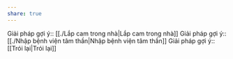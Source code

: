 ```yaml
---
share: true
---
```

Giải pháp gợi ý:: [[./Lắp cam trong nhà|Lắp cam trong nhà]]
Giải pháp gợi ý:: [[./Nhập bệnh viện tâm thần|Nhập bệnh viện tâm thần]]
Giải pháp gợi ý:: [[Trói lại|Trói lại]]